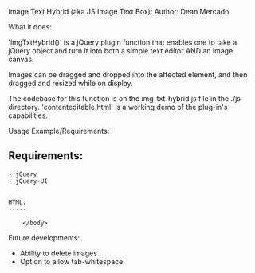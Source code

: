 Image Text Hybrid (aka JS Image Text Box):
Author: Dean Mercado

What it does:

  'imgTxtHybrid()' is a jQuery plugin function that enables one to take a jQuery object and turn it into both a simple text editor AND an image canvas.

  Images can be dragged and dropped into the affected element, and then dragged and resized while on display.

  The codebase for this function is on the img-txt-hybrid.js file in the ./js directory. 'contenteditable.html' is a working demo of the plug-in's capabilities.



Usage Example/Requirements:

  Requirements:
  -------------
    - jQuery 
    - jQuery-UI


	HTML:
	-----

   <!DOCTYPE html>
   <html>
   		<head>
   			<link href='./css/style.css' rel='stylesheet' type='text/css'/>
				<link href='./css/jquery-ui.min.css' rel='stylesheet' type='text/css'/>
				<script src='./js/jquery-1.11.1.min.js' type='text/javascript'>
				</script>
				<script src='./js/jquery-ui-1.11.2.custom/jquery-ui.min.js'type='text/javascript'>
				</script>
				<script src="./js/img-txt-hybrid.js" type='text/javascript'></script>
				<script>
					  $('#editBox')
				</script>
   		</head>
   		<body>

   		</body>
   </html> 

Future developments: 
  - Ability to delete images
  - Option to allow tab-whitespace